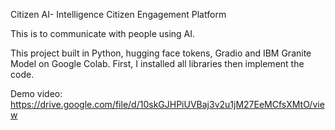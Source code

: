 Citizen AI- Intelligence Citizen Engagement Platform 

This is to communicate with people using AI.

This project built in Python, hugging face tokens, Gradio and IBM Granite Model on Google Colab. 
First, I installed all libraries then implement the code.


Demo video: https://drive.google.com/file/d/10skGJHPiUVBaj3v2u1jM27EeMCfsXMtO/view
